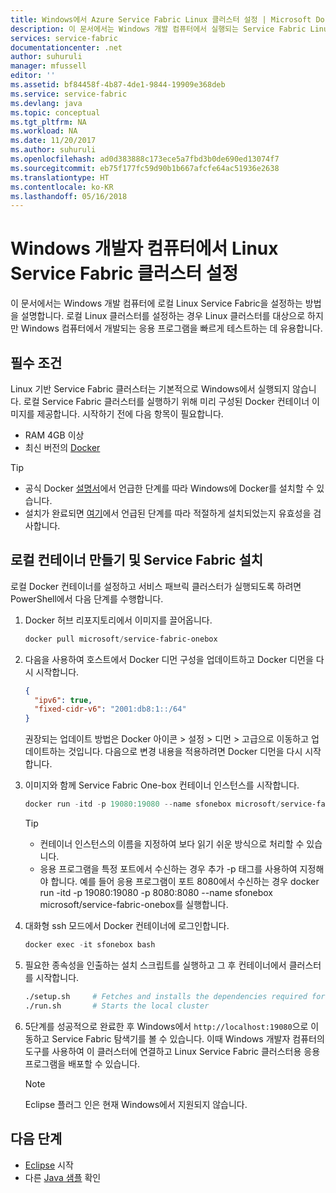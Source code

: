 ```yaml
---
title: Windows에서 Azure Service Fabric Linux 클러스터 설정 | Microsoft Docs
description: 이 문서에서는 Windows 개발 컴퓨터에서 실행되는 Service Fabric Linux 클러스터를 설정하는 방법을 알아봅니다. 이 기능은 크로스 플랫폼 개발에 특히 유용합니다.
services: service-fabric
documentationcenter: .net
author: suhuruli
manager: mfussell
editor: ''
ms.assetid: bf84458f-4b87-4de1-9844-19909e368deb
ms.service: service-fabric
ms.devlang: java
ms.topic: conceptual
ms.tgt_pltfrm: NA
ms.workload: NA
ms.date: 11/20/2017
ms.author: suhuruli
ms.openlocfilehash: ad0d383888c173ece5a7fbd3b0de690ed13074f7
ms.sourcegitcommit: eb75f177fc59d90b1b667afcfe64ac51936e2638
ms.translationtype: HT
ms.contentlocale: ko-KR
ms.lasthandoff: 05/16/2018
---
```

# <a name="set-up-a-linux-service-fabric-cluster-on-your-windows-developer-machine"></a>Windows 개발자 컴퓨터에서 Linux Service Fabric 클러스터 설정

이 문서에서는 Windows 개발 컴퓨터에 로컬 Linux Service Fabric을 설정하는 방법을 설명합니다. 로컬 Linux 클러스터를 설정하는 경우 Linux 클러스터를 대상으로 하지만 Windows 컴퓨터에서 개발되는 응용 프로그램을 빠르게 테스트하는 데 유용합니다.

## <a name="prerequisites"></a>필수 조건
Linux 기반 Service Fabric 클러스터는 기본적으로 Windows에서 실행되지 않습니다. 로컬 Service Fabric 클러스터를 실행하기 위해 미리 구성된 Docker 컨테이너 이미지를 제공합니다. 시작하기 전에 다음 항목이 필요합니다.

* RAM 4GB 이상
* 최신 버전의 [Docker](https://store.docker.com/editions/community/docker-ce-desktop-windows)

>[!TIP]
> * 공식 Docker [설명서](https://store.docker.com/editions/community/docker-ce-desktop-windows/plans/docker-ce-desktop-windows-tier?tab=instructions)에서 언급한 단계를 따라 Windows에 Docker를 설치할 수 있습니다. 
> * 설치가 완료되면 [여기](https://docs.docker.com/docker-for-windows/#check-versions-of-docker-engine-compose-and-machine)에서 언급된 단계를 따라 적절하게 설치되었는지 유효성을 검사합니다.


## <a name="create-a-local-container-and-setup-service-fabric"></a>로컬 컨테이너 만들기 및 Service Fabric 설치
로컬 Docker 컨테이너를 설정하고 서비스 패브릭 클러스터가 실행되도록 하려면 PowerShell에서 다음 단계를 수행합니다.

1. Docker 허브 리포지토리에서 이미지를 끌어옵니다.

    ```powershell
    docker pull microsoft/service-fabric-onebox
    ```

2. 다음을 사용하여 호스트에서 Docker 디먼 구성을 업데이트하고 Docker 디먼을 다시 시작합니다. 

    ```json
    {
      "ipv6": true,
      "fixed-cidr-v6": "2001:db8:1::/64"
    }
    ```
    권장되는 업데이트 방법은 Docker 아이콘 > 설정 > 디먼 > 고급으로 이동하고 업데이트하는 것입니다. 다음으로 변경 내용을 적용하려면 Docker 디먼을 다시 시작합니다. 

3. 이미지와 함께 Service Fabric One-box 컨테이너 인스턴스를 시작합니다.

    ```powershell
    docker run -itd -p 19080:19080 --name sfonebox microsoft/service-fabric-onebox
    ```
    >[!TIP]
    > * 컨테이너 인스턴스의 이름을 지정하여 보다 읽기 쉬운 방식으로 처리할 수 있습니다. 
    > * 응용 프로그램을 특정 포트에서 수신하는 경우 추가 -p 태그를 사용하여 지정해야 합니다. 예를 들어 응용 프로그램이 포트 8080에서 수신하는 경우 docker run -itd -p 19080:19080 -p 8080:8080 --name sfonebox microsoft/service-fabric-onebox를 실행합니다.

4. 대화형 ssh 모드에서 Docker 컨테이너에 로그인합니다.

    ```powershell
    docker exec -it sfonebox bash
    ```

5. 필요한 종속성을 인출하는 설치 스크립트를 실행하고 그 후 컨테이너에서 클러스터를 시작합니다.

    ```bash
    ./setup.sh     # Fetches and installs the dependencies required for Service Fabric to run
    ./run.sh       # Starts the local cluster
    ```

6. 5단계를 성공적으로 완료한 후 Windows에서 ``http://localhost:19080``으로 이동하고 Service Fabric 탐색기를 볼 수 있습니다. 이때 Windows 개발자 컴퓨터의 도구를 사용하여 이 클러스터에 연결하고 Linux Service Fabric 클러스터용 응용 프로그램을 배포할 수 있습니다. 

    > [!NOTE]
    > Eclipse 플러그 인은 현재 Windows에서 지원되지 않습니다. 

## <a name="next-steps"></a>다음 단계
* [Eclipse](https://docs.microsoft.com/azure/service-fabric/service-fabric-get-started-eclipse) 시작
* 다른 [Java 샘플](https://github.com/Azure-Samples/service-fabric-java-getting-started) 확인


<!-- Image references -->

[publishdialog]: ./media/service-fabric-manage-multiple-environment-app-configuration/publish-dialog-choose-app-config.png
[app-parameters-solution-explorer]:./media/service-fabric-manage-multiple-environment-app-configuration/app-parameters-in-solution-explorer.png